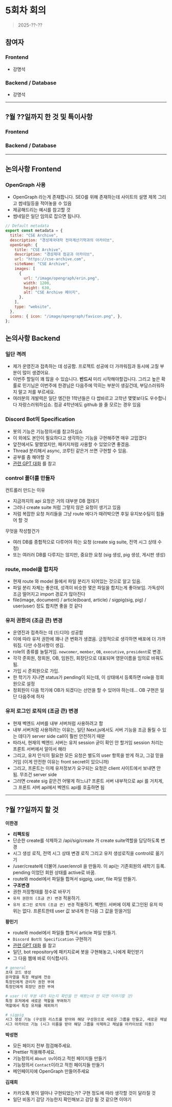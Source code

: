 # 5회차 회의  
> 2025-??-??

## 참여자

### Frontend
- 강명석  

### Backend / Database
- 강명석  

---

## ?월 ??일까지 한 것 및 특이사항

### Frontend

### Backend / Database

---

## 논의사항 Frontend

### OpenGraph 사용
- OpenGraph 라는게 존재합니다. SEO를 위해 존재하는데 사이트의 설명 제목 그리고 썸네일등을 적어놓을 수 있음
- 제공해드리는 예시를 참고할 것
- 썸네일은 일단 임의로 잡으면 됩니다. 

```js
// Default metadata
export const metadata = {
  title: "CSE Archive",
  description: "경성제국대학 전자계산기학과의 아카이브",
  openGraph: {
    title: "CSE Archive",
    description: "경성제대 컴공과 아카이브",
    url: "https://cse-archive.com",
    siteName: "CSE Archive",
    images: [
      {
        url: "/image/opengraph/erin.png",
        width: 1200,
        height: 630,
        alt: "CSE Archive 페이지",
      },
    ],
    type: "website",
  },
  icons: { icon: "/image/opengraph/favicon.png", },
};
```

## 논의사항 Backend

### 일단 격려

- 제가 운영진과 접촉하는 데 성공함. 프로젝트 성공에 더 가까워짐과 동시에 고칠 부분이 많이 생겼어요.
- 이번주 할일이 꽤 많을 수 있습니다. **반드시** 미리 시작해야할겁니다. 그리고 높은 확률로 민기님은 이번주에 한경님은 다음주에 막히는 부분이 생길건데, 부담스러워하지 말고 저를 부르세요.
- 여러분의 개발력은 일단 엥간한 1학년들은 다 쌉바르고 고학년 몇몇보다도 우수합니다 자랑스러워하십쇼. 컴공 4학년에도 github 쓸 줄 모르는 경우 있음  

### Discord Bot의 Specification

- 봇의 기능은 기능정의서를 참고하십쇼
- 이 외에도 본인이 필요하다고 생각하는 기능을 구현해주면 매우 고맙겠다
- 앞전에서도 말했었지만, 패키지처럼 사용할 수 있었으면 좋겠음.
- Thread 분리해서 async, 코루틴 같은거 쓰면 구현할 수 있음.  
- 공부를 좀 해야할 것  
- [관련 GPT 대화](https://chatgpt.com/share/683a7381-9a6c-8009-a643-e71dd4e1e120) 를 참고

### control 폴더를 만들자

컨트롤러 만드는 이유
- 지금까지의 api 요청은 거의 대부분 DB 껍데기
- 그러나 create suite 처럼 그렇지 않은 요청이 생기고 있음
- 저럼 복잡한 요청 처리들을 그냥 route 에다가 때려박으면 후일 유지보수팀이 힘들어 할 것

무엇을 작성할건가
- 여러 DB를 종합적으로 다루어야 하는 요청 (create sig suite, 전역 시그 상태 수정)
- 또는 여러러 DB를 다루지는 않지만, 중요한 요청 (sig 생성, pig 생성, 게시판 생성)

### route, model을 합치자

- 현재 route 와 model 들에서 파일 분리가 되어있는 것으로 알고 있음.
- 파일 분리 자체는 좋은데, 성격이 비슷한 몇은 파일을 합치는게 좋아보임. 가독성이 조금 떨어지고 import 경로가 많아진다
- file(image, document) / article(board, article) / sigpig(sig, pig) / user(user) 정도 합치면 좋을 것 같다

### 유저 권한의 (조금 큰) 변경

- 운영진과 접촉하는 데 (드디어) 성공함
- 이에 따라 유저 권한에 꽤나 큰 변화가 생겼음. 긍정적으로 생각하면 배포에 더 가까워짐. 다만 수정사항이 생김.
- role의 종류를 늘릴거임. `newcomer`, `member`, `OB`, `executive`, `president`로 변경.
- 각각 준회원, 정회원, OB, 임원진, 회장단으로 대표되며 영문이름을 임의로 바꿔도 됨.
- 가입 시 준회원으로 가입.
- 한 학기가 지나면 status가 pending이 되는데, 이 상태에서 등록하면 role을 정회원으로 설정
- 정회원이 다음 학기에 OB가 되겠다는 선언을 할 수 있어야 하는데... OB 구현은 일단 다음주에 하자

### 유저 로그인 로직의 (조금 큰) 변경

- 현재 벡엔드 서버를 내부 서버처럼 사용하려고 함
- 내부 서버처럼 사용하려는 이유는, 일단 Next.js에서도 서버 기능을 조금 돌릴 수 있는 데다가 server side call이 훨씬 안전하기 때문
- 따라서, 현재의 벡엔드 서버는 유저 session 굳이 확인 안 할거임 session 처리는 프론트 서버에서 알아서 해라
- 그리고, 유저 인식이 필요한 모든 요청은 별도의 user 항목을 받게 하고, 그걸 믿을거임 (이게 안전한 이유는 front secret이 있으니까)
- 그리고, 프론트는 이제 유저정보가 요구되는 요청은 client 사이트에서 보내면 안 됨. 무조건 server side
- 그러면 create sig 같은건 어떻게 하느냐? 프론트 서버 내부적으로 api 를 거치게, 그 프론트 서버 api에서 벡엔드 api를 호출하면 됨 

---

## ?월 ??일까지 할 것

**이한경**
- **리펙토링**
- 단순한 create를 삭제하고 /api/sig/create 가 create suite역할을 담당하도록 변경
- 시그 생성 로직, 전역 시그 상태 변경 로직 그리고 유저 생성로직을 control로 옮기기
- /user/create에 더불어 /user/enroll 을 만들자. 이 api는 기존회원의 새학기 등록. pending 이었던 회원 상태를 active로 바꿈.  
- route와 model에서 파일들 합쳐서 sigpig, user, file 파일 만들기.
- **구조변경**
- 권한 저장형태를 정수로 바꾸기
- `유저 권한의 (조금 큰) 변경` 적용하기.
- `유저 로그인 로직의 (조금 큰) 변경` 적용하기. 벡엔드 서버에 이제 로그인된 유저 따위는 없다. 프론트한테 user 값 보내게 한 다음 그 값을 믿을거임

**황민기**
- route와 model에서 파일들 합쳐서 article 파일 만들기.
- `Discord Bot의 Specification` 구현하기
- [관련 GPT 대화](https://chatgpt.com/share/683a7381-9a6c-8009-a643-e71dd4e1e120) 를 참고
- 일단, bot repository에 패키지로써 봇을 구현해놓고, 나에게 확인받기  
- 그 다음 웹에 바로 이식합시다.  
  
```py
# general
초대 코드 생성
문자열을 특정 채널에 전송
특정인에게 관리자 권한 부여
특정인에게 회장단 권한 부여

# user (이 부분 내가 되는지 확인을 안 해봤는데 안 되면 이야기할 것)
특정 유저에세 새로운 역할을 부여하기
역할에서 특정 유저를 제외하기

# sigpig
시그 생성 기능 (구성원 리스트를 받아와 해당 구성원으로 새로운 그룹을 만들고, 새로운 채널 생성)
시그 아카이브 기능 (시그 이름을 받아 해당 그룹을 삭제하고 채널을 아카이브로 이동)
```

**박성현**
- 모든 페이지 전부 점검해주세요.
- Prettier 적용해주세요.
- 기능정의서 `About Us`이라고 적힌 페이지들 만들기
- 기능정의서 `Contact`이라고 적힌 페이지들 만들기
- 메인페이지에 OpenGraph 만들어주세요

**김재희**
- 카카오톡 봇이 얼마나 구현되었는가? 구현 정도에 따라 생각할 것이 달라질 것
- 일단 비동기 감당 가능한지 확인해보고 감당 될 것 같으면 이야기

